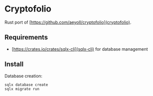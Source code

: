 # Cryptofolio

Rust port of [https://github.com/aeyoll/cryptofolio](cryptofolio).

Requirements
---

- [https://crates.io/crates/sqlx-cli](sqlx-cli) for database management

Install
---

Database creation:

```
sqlx database create
sqlx migrate run
```
